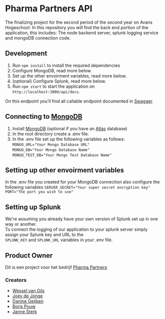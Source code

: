 # Pharma Partners API

The finalizing project for the second period of the second year on Avans Hogeschool. In this repository you will find the back end portion of the application, this includes: The node backend server, splunk logging service and mongoDB connection code. 

## Development

1. Run `npm install` to install the required dependencies
2. Configure MongoDB, read more below.
3. Set up the other envoirment variables, read more below.
4. (optional) Configure Splunk, read more below.
5. Run `npm start` to start the application on `http://localhost:3000/api/docs`. 

On this endpoint you'll find all callable endpoint documented in [Swagger](https://swagger.io/). 

## Connecting to [MongoDB](https://www.mongodb.com/)

1. Install [MongoDB](https://www.mongodb.com/) (optional if you have an [Atlas](https://www.mongodb.com/atlas/database) database)
2. In the root directory create a .env file.
3. In the .env file set up the following variables as follows:  
  `MONGO_URL="Your Mongo Database URL"`    
  `MONGO_DB="Your Mongo Database Name"`    
  `MONGO_TEST_DB="Your Mongo Test Database Name"`  

## Setting up other envoirment variables

In the .env file you created for your MongoDB connection also configure the following variables
  `SERVER_SECRET="Your super secret encryption key"`
  `PORT="The port you wish to use"`

## Setting up Splunk

We're assuming you already have your own version of Splunk set up in one way or another.  
To connect the logging of our application to your splunk server simply assign your Splunk key and URL to the  
  `SPLUNK_KEY` and `SPLUNK_URL` variables in your .env file.

## Product Owner

Dit is een project voor het bedrijf [Pharma Partners](https://www.pharma-partners.net/)

### Creators
- [Wessel van Gils](https://github.com/TheElementalDragon)
- [Joey de Jonge](https://github.com/JoeydeJongeAvans)
- [Danine Geijben](https://github.com/dan00n1)
- [Boris Pouw](https://github.com/BPouw)
- [Janne Sterk](https://github.com/JanneS242)
